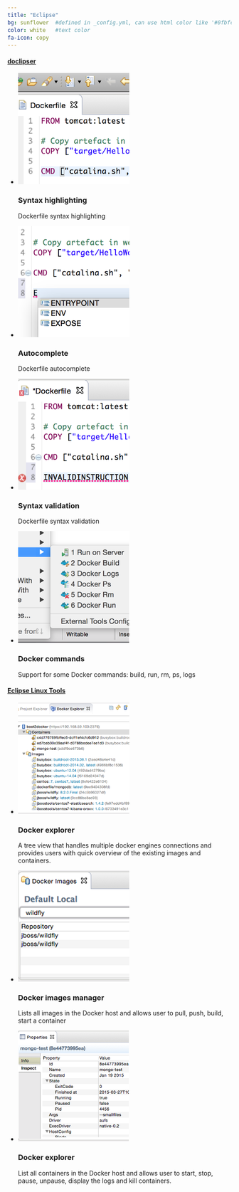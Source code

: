 ```yaml
---
title: "Eclipse"
bg: sunflower  #defined in _config.yml, can use html color like '#0fbfcf'
color: white   #text color
fa-icon: copy
---
```


#### [doclipser](https://github.com/domeide/doclipser)

<ul class="screenshot-images">
  <li>
      <img src="../img/misc/do-syntaxh.png">
      <h3>Syntax highlighting</h3>
      <p>Dockerfile syntax highlighting</p>
  </li>
  <li>
      <img src="../img/misc/do-autocomplete.png">
      <h3>Autocomplete</h3>
      <p>Dockerfile autocomplete</p>
  </li>
  <li>
      <img src="../img/misc/do-validation.png">
      <h3>Syntax validation</h3>
      <p>Dockerfile syntax validation</p>
  </li>
  <li>
      <img src="../img/misc/do-commands.png">
      <h3>Docker commands</h3>
      <p>Support for some Docker commands: build, run, rm, ps, logs</p>
  </li>
</ul>

#### [Eclipse Linux Tools](http://tools.jboss.org/blog/2015-03-30-Eclipse_Docker_Tooling.html)

<ul class="screenshot-images">
  <li>
      <img src="../img/misc/elt-explorer.png">
      <h3>Docker explorer</h3>
      <p>A tree view that handles multiple docker engines connections and provides users with quick overview of the existing images and containers.</p>
  </li>
  <li>
      <img src="../img/misc/elt-images.png">
      <h3>Docker images manager</h3>
      <p>Lists all images in the Docker host and allows user to pull, push, build, start a container</p>
  </li>
  <li>
      <img src="../img/misc/elt-containers.png">
      <h3>Docker explorer</h3>
      <p>List all containers in the Docker host and allows user to start, stop, pause, unpause, display the logs and kill containers.</p>
  </li>
</ul>


